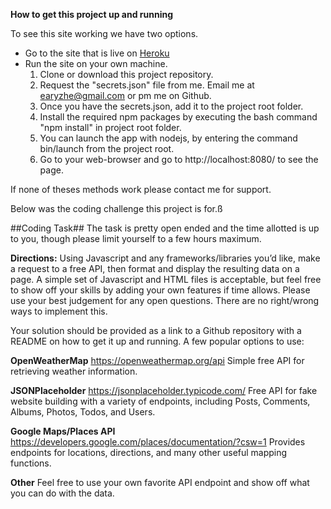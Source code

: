 **How to get this project up and running**

To see this site working we have two options.
* Go to the site that is live on [Heroku](https://capitalcityweather.herokuapp.com/) 
* Run the site on your own machine.
	1. Clone or download this project repository.
	1. Request the "secrets.json" file from me. Email me at earyzhe@gmail.com or pm me on Github.
	1. Once you have the secrets.json, add it to the project root folder.
	1. Install the required npm packages by executing the bash command "npm install" in project root folder.
	1. You can launch the app with nodejs, by entering the command bin/launch from the project root.
	1. Go to your web-browser and go to http://localhost:8080/ to see the page.

If none of theses methods work please contact me for support.

Below was the coding challenge this project is for.ß

##Coding Task##
The task is pretty open ended and the time allotted is up to you, though please limit yourself to a few hours maximum.

**Directions:**
Using Javascript and any frameworks/libraries you’d like, make a request to a free API, then format and display the resulting data on a page.  A simple set of Javascript and HTML files is acceptable, but feel free to show off your skills by adding your own features if time allows. Please use your best judgement for any open questions. There are no right/wrong ways to implement this.

Your solution should be provided as a link to a Github repository with a README on how to get it up and running.
A few popular options to use:

**OpenWeatherMap**
https://openweathermap.org/api
Simple free API for retrieving weather information.

**JSONPlaceholder**
https://jsonplaceholder.typicode.com/
Free API for fake website building with a variety of endpoints, including Posts, Comments, Albums, Photos, Todos, and Users.

**Google Maps/Places API**
https://developers.google.com/places/documentation/?csw=1
Provides endpoints for locations, directions, and many other useful mapping functions.

**Other**
Feel free to use your own favorite API endpoint and show off what you can do with the data.